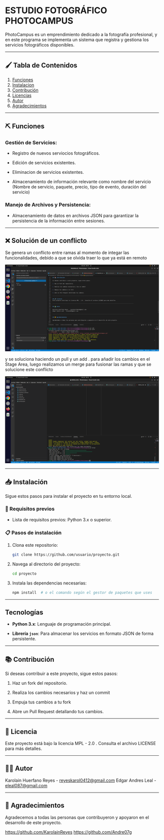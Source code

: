 # ESTUDIO FOTOGRÁFICO PHOTOCAMPUS

PhotoCampus es un emprendimiento dedicado a la fotografía profesional, y en este programa se implementa un sistema que registra y gestiona los servicios fotográficos disponibles.

------------------------------------------------------------------------------------------------------------------------

## 🖌️ Tabla de Contenidos

1. [Funciones](#funciones)
2. [Instalacion](#instalacion)
3. [Contribución](#contribucion)
4. [Licencias](#licencias)
5. [Autor](#autor)
6. [Agradecimientos](#agradecimientos)

------------------------------------------------------------------------------------------------------------------------

## ⛏️ Funciones


### Gestión de Servicios:
* Registro de nuevos serviocios fotográficos.

* Edición de servicios existentes.

* Eliminacion de servicios existentes.
  
* Almacenamiento de información relevante como nombre del servicio (Nombre de servicio, paquete, precio, tipo de evento, duración del servicio)
  
### Manejo de Archivos y Persistencia:

* Almacenamiento de datos en archivos JSON para garantizar la persistencia de la información entre sesiones.

------------------------------------------------------------------------------------------------------------------------

## ❌ Solución de un conflicto

Se genera un conflicto entre ramas al momento de integar las funcionalidades, debido a que se olvida traer lo que ya está en remoto

![alt text](image-1.png)

y se soluciona haciendo un pull y un add . para añadir los cambios en el Stage Area, luego realizamos un merge para fusionar las ramas y que se solucione este conflicto

![alt text](image-2.png)

------------------------------------------------------------------------------------------------------------------------

## 📥 Instalación


Sigue estos pasos para instalar el proyecto en tu entorno local.


### 🔧 Requisitos previos

- Lista de requisitos previos: Python 3.x o superior.

### 📋 Pasos de instalación

1. Clona este repositorio:
    ```bash
    git clone https://github.com/usuario/proyecto.git
    ```
2. Navega al directorio del proyecto:
    ```bash
    cd proyecto
    ```
3. Instala las dependencias necesarias:
    ```bash
    npm install  # o el comando según el gestor de paquetes que uses
    ```
    
------------------------------------------------------------------------------------------------------------------------

## Tecnologías

- **Python 3.x**: Lenguaje de programación principal.
  
- **Librería `json`**: Para almacenar los servicios en formato JSON de forma persistente.

------------------------------------------------------------------------------------------------------------------------

## 📚 Contribución 

Si deseas contribuir a este proyecto, sigue estos pasos:

1. Haz un fork del repositorio.

2. Realiza los cambios necesarios y haz un commit

3. Empuja tus cambios a tu fork

4. Abre un Pull Request detallando tus cambios.

------------------------------------------------------------------------------------------------------------------------

## 🔗 Licencia
Este proyecto está bajo la licencia MPL - 2.0 . Consulta el archivo LICENSE para más detalles.

------------------------------------------------------------------------------------------------------------------------

## 👩‍💻 Autor

Karolain Huerfano Reyes - reyeskarol0412@gmail.com
Edgar Andres Leal - eleal087@gmail.com

------------------------------------------------------------------------------------------------------------------------

## 🫶 Agradecimientos

Agradecemos a todas las personas que contribuyeron y apoyaron en el desarrollo de este proyecto.


https://github.com/KarolainReyes
https://github.com/Andre07g
 